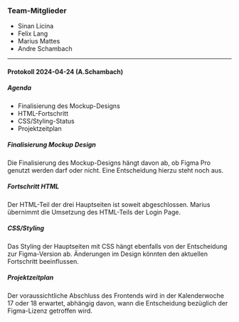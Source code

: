 ### Team-Mitglieder
- Sinan Licina
- Felix Lang
- Marius Mattes
- Andre Schambach
-------------------------------------------------------------------------------------------------------------------------------------------------------------------------------
#### Protokoll 2024-04-24 (A.Schambach)
##### Agenda
- Finalisierung des Mockup-Designs
- HTML-Fortschritt
- CSS/Styling-Status
- Projektzeitplan

##### Finalisierung Mockup Design
Die Finalisierung des Mockup-Designs hängt davon ab, ob Figma Pro genutzt werden darf oder nicht. Eine Entscheidung hierzu steht noch aus.

##### Fortschritt HTML
Der HTML-Teil der drei Hauptseiten ist soweit abgeschlossen. Marius übernimmt die Umsetzung des HTML-Teils der Login Page.

##### CSS/Styling
Das Styling der Hauptseiten mit CSS hängt ebenfalls von der Entscheidung zur Figma-Version ab. Änderungen im Design könnten den aktuellen Fortschritt beeinflussen.

##### Projektzeitplan
Der voraussichtliche Abschluss des Frontends wird in der Kalenderwoche 17 oder 18 erwartet, abhängig davon, wann die Entscheidung bezüglich der Figma-Lizenz getroffen wird.
